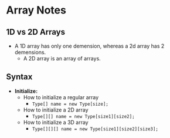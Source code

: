 # Array Notes

## 1D vs 2D Arrays
* A 1D array has only one demension, whereas a 2d array has 2 demensions. 
    * A 2D array is an array of arrays.

## Syntax

* **Initialize:** 
    * How to initialize a regular array
        * `Type[] name = new Type[size];`
    * How to initialize a 2D array
        * `Type[][] name = new Type[size1][size2];`
    * How to initialize a 3D array
        * `Type[][][] name = new Type[size1][size2][size3];`

